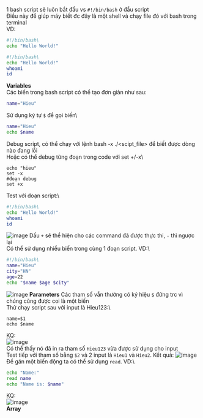 1 bash script sẽ luôn bắt đầu vs `#!/bin/bash` ở đầu script\
Điều này để giúp máy biết đc đây là một shell và chạy file đó với bash trong terminal\
VD:
```bash
#!/bin/bash\
echo "Hello World!"
```
```bash
#!/bin/bash\
echo "Hello World!"
whoami
id
```
**Variables**\
Các biến trong bash script có thể tạo đơn giản như sau:
```bash
name="Hieu"
```
Sử dụng ký tự `$` để gọi biến\
```bash
name="Hieu"
echo $name
```
Debug script, có thể chạy với lệnh bash -x ./<scipt_file> để biết được dòng nào đang lỗi\
Hoặc có thể debug từng đoạn trong code với set +/-x\
```
echo "hieu"
set -x
#đoạn debug
set +x
```
Test với đoạn script:\
```bash
#!/bin/bash\
echo "Hello World!"
whoami
id
```
![image](https://user-images.githubusercontent.com/95600382/149728352-2f9a5cf7-3b4e-4c24-9d2c-6eb9660e9c57.png)
Dấu `+` sẽ thể hiện cho các command đã được thực thi, `-` thì ngược lại\
Có thể sử dụng nhiều biến trong cùng 1 đoạn script. VD:\
```bash
#!/bin/bash\
name="Hieu"
city="HN"
age=22
echo "$name $age $city"
```
![image](https://user-images.githubusercontent.com/95600382/149728905-20e0aac2-b51e-4c7d-a0fe-b1e732f0fbce.png)
**Parameters**
Các tham số vẫn thường có ký hiệu `$` đứng trc vì chúng cũng được coi là một biến\
Thử chạy script sau với input là Hieu123:\
```
name=$1
echo $name
```
KQ:\
![image](https://user-images.githubusercontent.com/95600382/149729884-3631fd89-e90f-4b6e-bf28-7c92fdacd3e6.png)\
Có thể thấy nó đã in ra tham số `Hieu123` vừa được sử dụng cho input\
Test tiếp với tham số bằng `$2` và 2 input là `Hieu1` và `Hieu2`. Kết quả:
![image](https://user-images.githubusercontent.com/95600382/149730099-569ec17c-11ea-4720-afc1-0b3850c32a8c.png)\
Để gán một biến động ta có thể sử dụng `read`. VD:\
```bash
echo "Name:"
read name
echo "Name is: $name"
```
KQ:\
![image](https://user-images.githubusercontent.com/95600382/149730438-d35242f3-9075-4bad-bbf0-74e38316df68.png)\
**Array**
